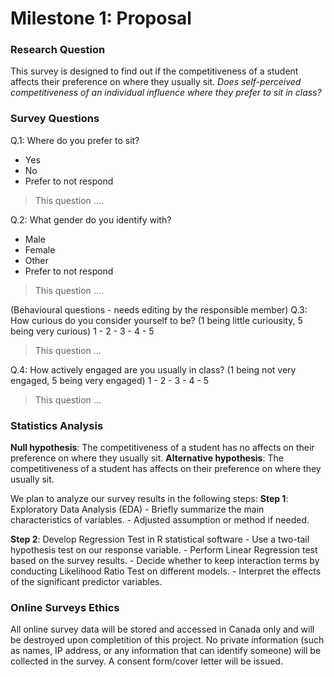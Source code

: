 
# Milestone 1: Proposal

### Research Question
This survey is designed to find out if the competitiveness of a student affects their preference on where they usually sit. 
*Does self-perceived competitiveness of an individual influence where they prefer to sit in class?*

### Survey Questions
Q.1: Where do you prefer to sit?
- Yes
- No
- Prefer to not respond

> This question .... 

Q.2: What gender do you identify with?
- Male
- Female
- Other
- Prefer to not respond

> This question ....

(Behavioural questions - needs editing by the responsible member)
Q.3: How curious do you consider yourself to be? (1 being little curiousity, 5 being very curious)
1 - 2 - 3 - 4 - 5

> This question ...

Q.4: How actively engaged are you usually in class? (1 being not very engaged, 5 being very engaged)
1 - 2 - 3 - 4 - 5
> This question ...


### Statistics Analysis

**Null hypothesis**: The competitiveness of a student has no affects on their preference on where they usually sit.
**Alternative hypothesis**: The competitiveness of a student has affects on their preference on where they usually sit.

We plan to analyze our survey results in the following steps:
**Step 1**:  Exploratory Data Analysis (EDA)
	- Briefly summarize the main characteristics of variables. 
	- Adjusted assumption or method if needed.
	
**Step 2**:  Develop Regression Test in R statistical software
	- Use a two-tail hypothesis test on our response variable.
	- Perform Linear Regression test based on the survey results. 
	- Decide whether to keep interaction terms by conducting Likelihood Ratio Test on different models. 
	- Interpret the effects of the significant predictor variables.

### Online Surveys Ethics

All online survey data will be stored and accessed in Canada only and will be destroyed upon completition of this project. 
No private information (such as names, IP address, or any information that can identify someone) will be collected in the survey. 
A consent form/cover letter will be issued.
